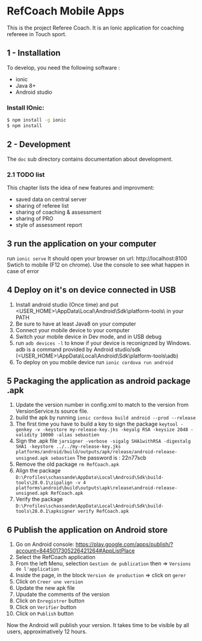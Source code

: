 # RefCoach Mobile Apps

This is the project Referee Coach. It is an Ionic application for coaching refereee in Touch sport.

## 1 - Installation

To develop, you need the following software :

- ionic
- Java 8+
- Android studio

### Install IOnic:

```bash
$ npm install -g ionic
$ npm install
```

## 2 - Development

The `doc` sub directory contains documentation about development.

### 2.1 TODO list

This chapter lists the idea of new features and improvment:

- saved data on central server
- sharing of referee list
- sharing of coaching & assessment
- sharing of PRO
- style of assessment report


## 3 run the application on your computer

run `ionic serve`
It should open your browser on url: http://localhost:8100
Swtich to mobile (F12 on chrome). Use the console to see what happen in case of error

## 4 Deploy on it's on device connected in USB

1) Install android studio (Once time) and put <USER_HOME>\AppData\Local\Android\Sdk\platform-tools\ in your PATH
2) Be sure to have at least Java8 on your computer
3) Connect your mobile device to your computer
4) Switch your mobile device in Dev mode, and in USB debug
5) run `adb devices -l` to know if your device is reconignzed by Windows. adb is a command provided by Android studio/sdk  (<USER_HOME>\AppData\Local\Android\Sdk\platform-tools\adb)
6) To deploy on you mobile device run `ionic cordova run android`

## 5 Packaging the application as android package .apk

1) Update the version number in config.xml to match to the version from VersionService.ts source file.
2) build the apk by running `ionic cordova build android --prod --release`
3) The first time you have to build a key to sign the package
`keytool -genkey -v -keystore my-release-key.jks -keyalg RSA -keysize 2048 -validity 10000 -alias sebastien`
4) Sign the .apk file 
`jarsigner -verbose -sigalg SHA1withRSA -digestalg SHA1 -keystore ../../my-release-key.jks platforms/android/build/outputs/apk/release/android-release-unsigned.apk sebastien`
The password is : 22n77scb
5) Remove the old package 
`rm RefCoach.apk`
6) Align the package
`D:\Profiles\schassande\AppData\Local\Android\Sdk\build-tools\28.0.1\zipalign -v 4 platforms\android\build\outputs\apk\release\android-release-unsigned.apk RefCoach.apk`
1) Verify the package
`D:\Profiles\schassande\AppData\Local\Android\Sdk\build-tools\28.0.1\apksigner verify RefCoach.apk`

## 6 Publish the application on Android store

1) Go on Android console: https://play.google.com/apps/publish/?account=8445017305226421264#AppListPlace
2) Select the RefCoach application
3) From the left Menu, selection `Gestion de publication` then => `Versions de l'application`
4) Inside the page, in the block `Version de production` => click on `gerer`
5) Click on `Creer une version`
6) Update the new apk file 
7) Upudate the comments of the version
8) Click on `Enregistrer` button
9) Click on `Verifier` button
10) Click on `Publish` button

Now the Android will publish your version. It takes time to be visible by all users, approximatively 12 hours.